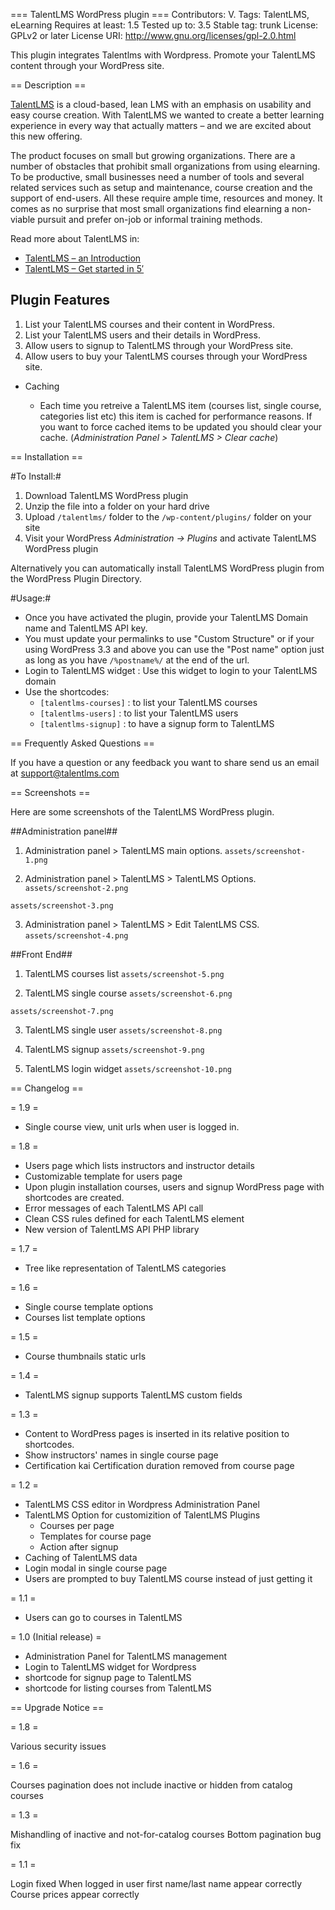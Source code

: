 === TalentLMS WordPress plugin ===
Contributors: V. 
Tags: TalentLMS, eLearning
Requires at least: 1.5
Tested up to: 3.5
Stable tag: trunk
License: GPLv2 or later
License URI: http://www.gnu.org/licenses/gpl-2.0.html

This plugin integrates Talentlms with Wordpress. Promote your TalentLMS content through your WordPress site.

== Description ==

[TalentLMS](http://www.talentlms.com/ "TalentLMS super-easy, cloud-based learning platform") is a cloud-based, 
lean LMS with an emphasis on usability and easy course creation. With TalentLMS we wanted to create a better 
learning experience in every way that actually matters – and we are excited about this new offering.

The product focuses on small but growing organizations. There are a number of obstacles that prohibit small 
organizations from using elearning. To be productive, small businesses need a number of tools and several 
related services such as setup and maintenance, course creation and the support of end-users. All these require 
ample time, resources and money. It comes as no surprise that most small organizations find elearning a non-viable 
pursuit and prefer on-job or informal training methods.

Read more about TalentLMS in:

* [TalentLMS – an Introduction](http://blog.talentlms.com/talentlms-an-introduction/ "TalentLMS – an Introduction")
* [TalentLMS – Get started in 5′](http://blog.talentlms.com/talentlms-get-started-in-5/ "TalentLMS – Get started in 5′")

## Plugin Features ##

1. List your TalentLMS courses and their content in WordPress.
2. List your TalentLMS users and their details in WordPress.
3. Allow users to signup to TalentLMS through your WordPress site.
4. Allow users to buy your TalentLMS courses through your WordPress site.

- Caching

	* Each time you retreive a TalentLMS item (courses list, single course, categories list etc) this item is cached for performance reasons.
	  If you want to force cached items to be updated you should clear your cache. (_Administration Panel > TalentLMS > Clear cache_)


== Installation ==

#To Install:#

1. Download TalentLMS WordPress plugin
1. Unzip the file into a folder on your hard drive
1. Upload `/talentlms/` folder to the `/wp-content/plugins/` folder on your site
1. Visit your WordPress _Administration -> Plugins_ and activate TalentLMS WordPress plugin

Alternatively you can automatically install TalentLMS WordPress plugin from the  WordPress Plugin Directory. 

#Usage:#

* Once you have activated the plugin, provide your TalentLMS Domain name and TalentLMS API key.
* You must update your permalinks to use "Custom Structure" or if your using WordPress 3.3 and above you can use the "Post name" option just as long as you have `/%postname%/` at the end of the url. 
* Login to TalentLMS widget : Use this widget to login to your TalentLMS domain
* Use the shortcodes:
	* `[talentlms-courses]` : to list your TalentLMS courses
	* `[talentlms-users]`   : to list your TalentLMS users
	* `[talentlms-signup]`  : to have a signup form to TalentLMS

== Frequently Asked Questions ==

If you have a question or any feedback you want to share send us an email at [support@talentlms.com](mailto:support@talentlms.com 'support')

== Screenshots ==

Here are some screenshots of the TalentLMS WordPress plugin.

##Administration panel##

1. Administration panel > TalentLMS main options.
`assets/screenshot-1.png`

2. Administration panel > TalentLMS > TalentLMS Options.
`assets/screenshot-2.png`

`assets/screenshot-3.png`

3. Administration panel > TalentLMS > Edit TalentLMS CSS.
`assets/screenshot-4.png`

##Front End##

1. TalentLMS courses list
`assets/screenshot-5.png`

2. TalentLMS single course
`assets/screenshot-6.png`

`assets/screenshot-7.png`

3. TalentLMS single user
`assets/screenshot-8.png`

4. TalentLMS signup
`assets/screenshot-9.png`

5. TalentLMS login widget
`assets/screenshot-10.png`

== Changelog ==

= 1.9 =

* Single course view, unit urls when user is logged in.

= 1.8 =

* Users page which lists instructors and instructor details
* Customizable template for users page
* Upon plugin installation courses, users and signup WordPress page with shortcodes are created.
* Error messages of each TalentLMS API call
* Clean CSS rules defined for each TalentLMS element
* New version of TalentLMS API PHP library

= 1.7 =

* Tree like representation of TalentLMS categories 

= 1.6 =

* Single course template options
* Courses list template options

= 1.5 =

* Course thumbnails static urls

= 1.4 =

* TalentLMS signup supports TalentLMS custom fields

= 1.3 = 

* Content to WordPress pages is inserted in its relative position to shortcodes.
* Show instructors' names in single course page
* Certification kai Certification duration removed from course page

= 1.2 =

* TalentLMS CSS editor in Wordpress Administration Panel
* TalentLMS Option for customizition of TalentLMS Plugins
	* Courses per page
	* Templates for course page
	* Action after signup
* Caching of TalentLMS data
* Login modal in single course page
* Users are prompted to buy TalentLMS course instead of just getting it

= 1.1 =

* Users can go to courses in TalentLMS

= 1.0 (Initial release) =

* Administration Panel for TalentLMS management
* Login to TalentLMS widget for Wordpress
* shortcode for signup page to TalentLMS
* shortcode for listing courses from TalentLMS

== Upgrade Notice ==

= 1.8 =

Various security issues

= 1.6 =

Courses pagination does not include inactive or hidden from catalog courses

= 1.3 = 

Mishandling of inactive and not-for-catalog courses
Bottom pagination bug fix 

= 1.1 =

Login fixed
When logged in user first name/last name appear correctly
Course prices appear correctly
